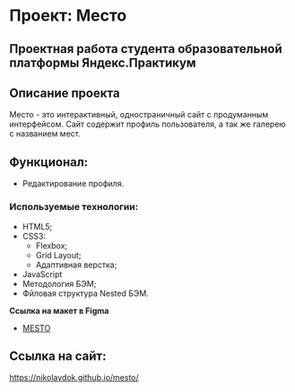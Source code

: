 # Проект: Место

## Проектная работа студента образовательной платформы Яндекс.Практикум

## Описание проекта
Место - это интерактивный, одностраничный сайт с продуманным интерфейсом.
Сайт содержит профиль пользователя, а так же галерею с названием мест.

## Функционал:
- Редактирование профиля.

### Используемые технологии:
- HTML5;
- CSS3:
  - Flexbox;
  - Grid Layout;
  - Адаптивная верстка;
- JavaScript
- Методология БЭМ;
- Фйловая структура Nested БЭМ.

**Ссылка на макет в Figma**

* [MESTO](https://www.figma.com/file/2cn9N9jSkmxD84oJik7xL7/JavaScript.-Sprint-4?node-id=0%3A1)

## Ссылка на сайт:
https://nikolaydok.github.io/mesto/
